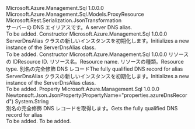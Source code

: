 <Type Name="ServerDnsAlias" FullName="Microsoft.Azure.Management.Sql.Models.ServerDnsAlias">
  <TypeSignature Language="C#" Value="public class ServerDnsAlias : Microsoft.Azure.Management.Sql.Models.ProxyResource" />
  <TypeSignature Language="ILAsm" Value=".class public auto ansi beforefieldinit ServerDnsAlias extends Microsoft.Azure.Management.Sql.Models.ProxyResource" />
  <TypeSignature Language="DocId" Value="T:Microsoft.Azure.Management.Sql.Models.ServerDnsAlias" />
  <TypeSignature Language="VB.NET" Value="Public Class ServerDnsAlias&#xA;Inherits ProxyResource" />
  <TypeSignature Language="F#" Value="type ServerDnsAlias = class&#xA;    inherit ProxyResource" />
  <AssemblyInfo>
    <AssemblyName>Microsoft.Azure.Management.Sql</AssemblyName>
    <AssemblyVersion>1.0.0.0</AssemblyVersion>
  </AssemblyInfo>
  <Base>
    <BaseTypeName>Microsoft.Azure.Management.Sql.Models.ProxyResource</BaseTypeName>
  </Base>
  <Interfaces />
  <Attributes>
    <Attribute>
      <AttributeName>Microsoft.Rest.Serialization.JsonTransformation</AttributeName>
    </Attribute>
  </Attributes>
  <Docs>
    <summary>
            <span data-ttu-id="b4e59-101">サーバーの DNS エイリアスです。</span><span class="sxs-lookup"><span data-stu-id="b4e59-101">A server DNS alias.</span></span>
            </summary>
    <remarks>To be added.</remarks>
  </Docs>
  <Members>
    <Member MemberName=".ctor">
      <MemberSignature Language="C#" Value="public ServerDnsAlias ();" />
      <MemberSignature Language="ILAsm" Value=".method public hidebysig specialname rtspecialname instance void .ctor() cil managed" />
      <MemberSignature Language="DocId" Value="M:Microsoft.Azure.Management.Sql.Models.ServerDnsAlias.#ctor" />
      <MemberSignature Language="VB.NET" Value="Public Sub New ()" />
      <MemberType>Constructor</MemberType>
      <AssemblyInfo>
        <AssemblyName>Microsoft.Azure.Management.Sql</AssemblyName>
        <AssemblyVersion>1.0.0.0</AssemblyVersion>
      </AssemblyInfo>
      <Parameters />
      <Docs>
        <summary>
            <span data-ttu-id="b4e59-102">ServerDnsAlias クラスの新しいインスタンスを初期化します。</span><span class="sxs-lookup"><span data-stu-id="b4e59-102">Initializes a new instance of the ServerDnsAlias class.</span></span>
            </summary>
        <remarks>To be added.</remarks>
      </Docs>
    </Member>
    <Member MemberName=".ctor">
      <MemberSignature Language="C#" Value="public ServerDnsAlias (string id = null, string name = null, string type = null, string azureDnsRecord = null);" />
      <MemberSignature Language="ILAsm" Value=".method public hidebysig specialname rtspecialname instance void .ctor(string id, string name, string type, string azureDnsRecord) cil managed" />
      <MemberSignature Language="DocId" Value="M:Microsoft.Azure.Management.Sql.Models.ServerDnsAlias.#ctor(System.String,System.String,System.String,System.String)" />
      <MemberSignature Language="VB.NET" Value="Public Sub New (Optional id As String = null, Optional name As String = null, Optional type As String = null, Optional azureDnsRecord As String = null)" />
      <MemberSignature Language="F#" Value="new Microsoft.Azure.Management.Sql.Models.ServerDnsAlias : string * string * string * string -&gt; Microsoft.Azure.Management.Sql.Models.ServerDnsAlias" Usage="new Microsoft.Azure.Management.Sql.Models.ServerDnsAlias (id, name, type, azureDnsRecord)" />
      <MemberType>Constructor</MemberType>
      <AssemblyInfo>
        <AssemblyName>Microsoft.Azure.Management.Sql</AssemblyName>
        <AssemblyVersion>1.0.0.0</AssemblyVersion>
      </AssemblyInfo>
      <Parameters>
        <Parameter Name="id" Type="System.String" />
        <Parameter Name="name" Type="System.String" />
        <Parameter Name="type" Type="System.String" />
        <Parameter Name="azureDnsRecord" Type="System.String" />
      </Parameters>
      <Docs>
        <param name="id"><span data-ttu-id="b4e59-103">リソースの ID</span><span class="sxs-lookup"><span data-stu-id="b4e59-103">Resource ID.</span></span></param>
        <param name="name"><span data-ttu-id="b4e59-104">リソース名。</span><span class="sxs-lookup"><span data-stu-id="b4e59-104">Resource name.</span></span></param>
        <param name="type"><span data-ttu-id="b4e59-105">リソースの種類。</span><span class="sxs-lookup"><span data-stu-id="b4e59-105">Resource type.</span></span></param>
        <param name="azureDnsRecord"><span data-ttu-id="b4e59-106">別名の完全修飾 DNS レコード</span><span class="sxs-lookup"><span data-stu-id="b4e59-106">The fully qualified DNS record for alias</span></span></param>
        <summary>
            <span data-ttu-id="b4e59-107">ServerDnsAlias クラスの新しいインスタンスを初期化します。</span><span class="sxs-lookup"><span data-stu-id="b4e59-107">Initializes a new instance of the ServerDnsAlias class.</span></span>
            </summary>
        <remarks>To be added.</remarks>
      </Docs>
    </Member>
    <Member MemberName="AzureDnsRecord">
      <MemberSignature Language="C#" Value="public string AzureDnsRecord { get; }" />
      <MemberSignature Language="ILAsm" Value=".property instance string AzureDnsRecord" />
      <MemberSignature Language="DocId" Value="P:Microsoft.Azure.Management.Sql.Models.ServerDnsAlias.AzureDnsRecord" />
      <MemberSignature Language="VB.NET" Value="Public ReadOnly Property AzureDnsRecord As String" />
      <MemberSignature Language="F#" Value="member this.AzureDnsRecord : string" Usage="Microsoft.Azure.Management.Sql.Models.ServerDnsAlias.AzureDnsRecord" />
      <MemberType>Property</MemberType>
      <AssemblyInfo>
        <AssemblyName>Microsoft.Azure.Management.Sql</AssemblyName>
        <AssemblyVersion>1.0.0.0</AssemblyVersion>
      </AssemblyInfo>
      <Attributes>
        <Attribute>
          <AttributeName>Newtonsoft.Json.JsonProperty(PropertyName="properties.azureDnsRecord")</AttributeName>
        </Attribute>
      </Attributes>
      <ReturnValue>
        <ReturnType>System.String</ReturnType>
      </ReturnValue>
      <Docs>
        <summary>
            <span data-ttu-id="b4e59-108">別名の完全修飾 DNS レコードを取得します。</span><span class="sxs-lookup"><span data-stu-id="b4e59-108">Gets the fully qualified DNS record for alias</span></span>
            </summary>
        <value>To be added.</value>
        <remarks>To be added.</remarks>
      </Docs>
    </Member>
  </Members>
</Type>